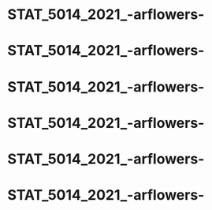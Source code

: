 # STAT_5014_2021_-arflowers-
# STAT_5014_2021_-arflowers-
# STAT_5014_2021_-arflowers-
# STAT_5014_2021_-arflowers-
# STAT_5014_2021_-arflowers-
# STAT_5014_2021_-arflowers-
